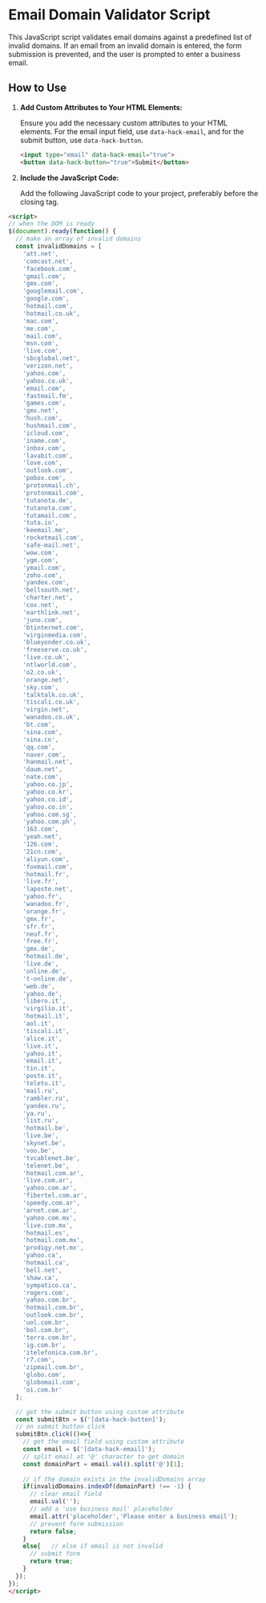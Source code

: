 # Email Domain Validator Script

This JavaScript script validates email domains against a predefined list of invalid domains. If an email from an invalid domain is entered, the form submission is prevented, and the user is prompted to enter a business email.

## How to Use

1. **Add Custom Attributes to Your HTML Elements:**

   Ensure you add the necessary custom attributes to your HTML elements. For the email input field, use `data-hack-email`, and for the submit button, use `data-hack-button`.

   ```html
   <input type="email" data-hack-email="true">
   <button data-hack-button="true">Submit</button>

2. **Include the JavaScript Code:**

   Add the following JavaScript code to your project, preferably before the closing </body> tag.

```html
<script>
// when the DOM is ready
$(document).ready(function() {
  // make an array of invalid domains
  const invalidDomains = [
    'att.net',
    'comcast.net',
    'facebook.com',
    'gmail.com',
    'gmx.com',
    'googlemail.com',
    'google.com',
    'hotmail.com',
    'hotmail.co.uk',
    'mac.com',
    'me.com',
    'mail.com',
    'msn.com',
    'live.com',
    'sbcglobal.net',
    'verizon.net',
    'yahoo.com',
    'yahoo.co.uk',
    'email.com',
    'fastmail.fm',
    'games.com',
    'gmx.net',
    'hush.com',
    'hushmail.com',
    'icloud.com',
    'iname.com',
    'inbox.com',
    'lavabit.com',
    'love.com',
    'outlook.com',
    'pobox.com',
    'protonmail.ch',
    'protonmail.com',
    'tutanota.de',
    'tutanota.com',
    'tutamail.com',
    'tuta.io',
    'keemail.me',
    'rocketmail.com',
    'safe-mail.net',
    'wow.com',
    'ygm.com',
    'ymail.com',
    'zoho.com',
    'yandex.com',
    'bellsouth.net',
    'charter.net',
    'cox.net',
    'earthlink.net',
    'juno.com',
    'btinternet.com',
    'virginmedia.com',
    'blueyonder.co.uk',
    'freeserve.co.uk',
    'live.co.uk',
    'ntlworld.com',
    'o2.co.uk',
    'orange.net',
    'sky.com',
    'talktalk.co.uk',
    'tiscali.co.uk',
    'virgin.net',
    'wanadoo.co.uk',
    'bt.com',
    'sina.com',
    'sina.cn',
    'qq.com',
    'naver.com',
    'hanmail.net',
    'daum.net',
    'nate.com',
    'yahoo.co.jp',
    'yahoo.co.kr',
    'yahoo.co.id',
    'yahoo.co.in',
    'yahoo.com.sg',
    'yahoo.com.ph',
    '163.com',
    'yeah.net',
    '126.com',
    '21cn.com',
    'aliyun.com',
    'foxmail.com',
    'hotmail.fr',
    'live.fr',
    'laposte.net',
    'yahoo.fr',
    'wanadoo.fr',
    'orange.fr',
    'gmx.fr',
    'sfr.fr',
    'neuf.fr',
    'free.fr',
    'gmx.de',
    'hotmail.de',
    'live.de',
    'online.de',
    't-online.de',
    'web.de',
    'yahoo.de',
    'libero.it',
    'virgilio.it',
    'hotmail.it',
    'aol.it',
    'tiscali.it',
    'alice.it',
    'live.it',
    'yahoo.it',
    'email.it',
    'tin.it',
    'poste.it',
    'teletu.it',
    'mail.ru',
    'rambler.ru',
    'yandex.ru',
    'ya.ru',
    'list.ru',
    'hotmail.be',
    'live.be',
    'skynet.be',
    'voo.be',
    'tvcablenet.be',
    'telenet.be',
    'hotmail.com.ar',
    'live.com.ar',
    'yahoo.com.ar',
    'fibertel.com.ar',
    'speedy.com.ar',
    'arnet.com.ar',
    'yahoo.com.mx',
    'live.com.mx',
    'hotmail.es',
    'hotmail.com.mx',
    'prodigy.net.mx',
    'yahoo.ca',
    'hotmail.ca',
    'bell.net',
    'shaw.ca',
    'sympatico.ca',
    'rogers.com',
    'yahoo.com.br',
    'hotmail.com.br',
    'outlook.com.br',
    'uol.com.br',
    'bol.com.br',
    'terra.com.br',
    'ig.com.br',
    'itelefonica.com.br',
    'r7.com',
    'zipmail.com.br',
    'globo.com',
    'globomail.com',
    'oi.com.br'
  ];

  // get the submit button using custom attribute
  const submitBtn = $('[data-hack-button]');
  // on submit button click
  submitBtn.click(()=>{
    // get the email field using custom attribute
    const email = $('[data-hack-email]');
    // split email at '@' character to get domain
    const domainPart = email.val().split('@')[1]; 
  
    // if the domain exists in the invalidDomains array
    if(invalidDomains.indexOf(domainPart) !== -1) {
      // clear email field
      email.val('');
      // add a 'use business mail' placeholder
      email.attr('placeholder','Please enter a business email');
      // prevent form submission
      return false;
    }
    else{	// else if email is not invalid
      // submit form
      return true;
    }
  });
});
</script>

